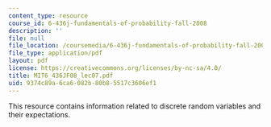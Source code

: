 ```yaml
---
content_type: resource
course_id: 6-436j-fundamentals-of-probability-fall-2008
description: ''
file: null
file_location: /coursemedia/6-436j-fundamentals-of-probability-fall-2008/9374c89a6ca6082b80b85517c3606ef1_MIT6_436JF08_lec07.pdf
file_type: application/pdf
layout: pdf
license: https://creativecommons.org/licenses/by-nc-sa/4.0/
title: MIT6_436JF08_lec07.pdf
uid: 9374c89a-6ca6-082b-80b8-5517c3606ef1
---
```

This resource contains information related to discrete random variables and their expectations.